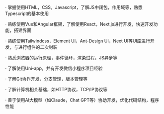 
· 掌握使用HTML，CSS，Javascript，了解JS中闭包，作用域等，熟悉Typescript的基本使用

· 熟练使用Vue和Angular框架，了解使用React，Next.js进行开发，快速开发功能，搭建界面

· 熟练使用Tailwindcss，Element UI，Ant-Design UI，Next UI等UI库进行开发，与进行组件的二次封装

· 熟悉浏览器的运行原理，事件循环，渲染过程，JS异步等

· 了解使用Uni-app，并有开发微信小程序项目经验

· 了解Git协作开发，分支管理，版本管理等

· 了解计算机相关基础，如HTTP协议，TCP/IP协议等

· 善于使用AI大模型（如Claude，Chat GPT等）协助开发，优化代码结构，程序性能
